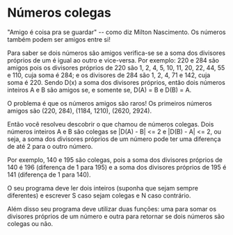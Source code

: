 # Números colegas

"Amigo é coisa pra se guardar" -- como diz Milton Nascimento. Os números também podem ser amigos entre si!

Para saber se dois números são amigos verifica-se se a soma dos divisores próprios de um é igual ao outro e vice-versa. Por exemplo: 220 e 284 são amigos pois os divisores próprios de 220 são 1, 2, 4, 5, 10, 11, 20, 22, 44, 55 e 110, cuja soma é 284; e os divisores de 284 são 1, 2, 4, 71 e 142, cuja soma é 220. Sendo D(x) a soma dos divisores próprios, então dois números inteiros A e B são amigos se, e somente se, D(A) = B e D(B) = A.

O problema é que os números amigos são raros! Os primeiros números amigos são (220, 284), (1184, 1210), (2620, 2924).

Então você resolveu descobrir o que chamou de números colegas. Dois números inteiros A e B são colegas se |D(A) - B| <= 2 e |D(B) - A| <= 2, ou seja, a soma dos divisores próprios de um número pode ter uma diferença de até 2 para o outro número.

Por exemplo, 140 e 195 são colegas, pois a soma dos divisores próprios de 140 é 196 (diferença de 1 para 195) e a soma dos divisores próprios de 195 é 141 (diferença de 1 para 140).

O seu programa deve ler dois inteiros (suponha que sejam sempre diferentes) e escrever S caso sejam colegas e N caso contrário.​

Além disso seu programa deve utilizar duas funções: uma para somar os divisores próprios de um número e outra para retornar se dois números são colegas ou não.